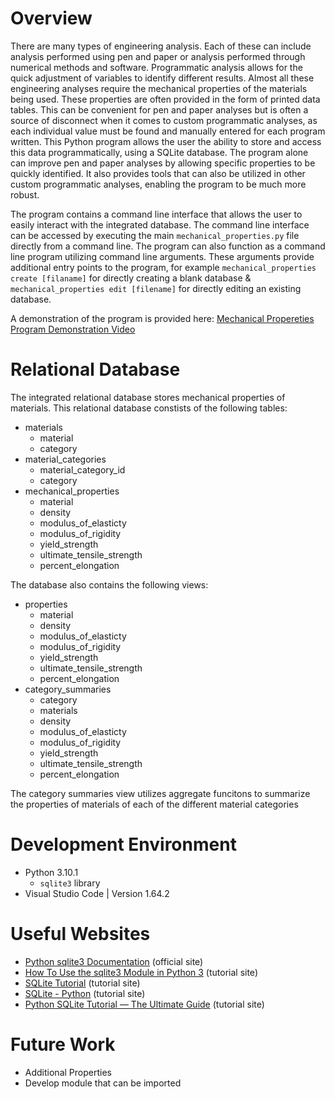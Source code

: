# Overview
There are many types of engineering analysis. Each of these can include analysis 
performed using pen and paper or analysis performed through numerical methods and 
software. Programmatic analysis allows for the quick adjustment of variables to identify 
different results. Almost all these engineering analyses require the mechanical properties of the 
materials being used. These properties are often provided in the form of printed data tables. 
This can be convenient for pen and paper analyses but is often a source of disconnect when it 
comes to custom programmatic analyses, as each individual value must be found and manually 
entered for each program written. This Python program allows the user the ability to store and access this data programmatically, using a SQLite database. The program alone can improve pen 
and paper analyses by allowing specific properties to be quickly identified. It also provides tools that can also be utilized in other custom programmatic analyses, enabling the program to be much more robust.

The program contains a command line interface that allows the user to easily interact with the integrated database. The command line interface can be accessed by executing the main `mechanical_properties.py` file directly from a command line. The program can also function as a command line program utilizing command line arguments. These arguments provide additional entry points to the program, for example `mechanical_properties create [filaname]` for directly creating a blank database & `mechanical_properties edit [filename]` for directly editing an existing database.

A demonstration of the program is provided here: [Mechanical Propereties Program Demonstration Video](https://youtu.be/Cjg4cRrvHQY)

# Relational Database

The integrated relational database stores mechanical properties of materials. This relational database constists of the following tables:
* materials
    - material
    - category
* material_categories
    - material_category_id
    - category
* mechanical_properties
    - material
    - density
    - modulus_of_elasticty
    - modulus_of_rigidity
    - yield_strength
    - ultimate_tensile_strength
    - percent_elongation

The database also contains the following views:
* properties
    - material
    - density
    - modulus_of_elasticty
    - modulus_of_rigidity
    - yield_strength
    - ultimate_tensile_strength
    - percent_elongation
* category_summaries
    - category
    - materials
    - density
    - modulus_of_elasticty
    - modulus_of_rigidity
    - yield_strength
    - ultimate_tensile_strength
    - percent_elongation

The category summaries view utilizes aggregate funcitons to summarize the properties of materials of each of the different material categories 

# Development Environment
* Python 3.10.1
    - `sqlite3` library
* Visual Studio Code | Version 1.64.2

# Useful Websites
* [Python sqlite3 Documentation](https://docs.python.org/3.8/library/sqlite3.html) (official site)
* [How To Use the sqlite3 Module in Python 3](https://www.digitalocean.com/community/tutorials/how-to-use-the-sqlite3-module-in-python-3) (tutorial site)
* [SQLite Tutorial](https://www.sqlitetutorial.net/) (tutorial site)
* [SQLite - Python](https://www.tutorialspoint.com/sqlite/sqlite_python.htm) (tutorial site)
* [Python SQLite Tutorial — The Ultimate Guide](https://towardsdatascience.com/python-sqlite-tutorial-the-ultimate-guide-fdcb8d7a4f30) (tutorial site)

# Future Work
* Additional Properties
* Develop module that can be imported